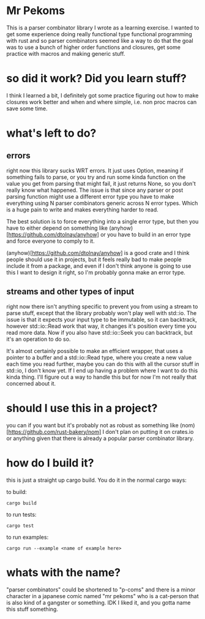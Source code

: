 Mr Pekoms
=========

This is a parser combinator library I wrote as a learning exercise. I wanted to get some experience doing
really functional type functional programming with rust and so parser combinators seemed like a way to do that
the goal was to use a bunch of higher order functions and closures, get some practice with macros and making
generic stuff.

# so did it work? Did you learn stuff?

I think I learned a bit, I definitely got some practice figuring out how to make closures work better
and when and where simple, i.e. non proc macros can save some time.

# what's left to do?

## errors

right now this library sucks WRT errors. It just uses Option, meaning if something fails to parse, or you try
and run some kinda function on the value you get from parsing that might fail, it just returns None, so you don't 
really know what happened. The issue is that since any parser or post parsing function might use a different
error type you have to make everything using N parser combinators generic across N error types. Which is a huge
pain to write and makes everything harder to read.

The best solution is to force everything into a single error type, but then you have to either depend on something
like (anyhow)[https://github.com/dtolnay/anyhow] or you have to build in an error type and force everyone to comply
to it.

(anyhow)[https://github.com/dtolnay/anyhow] is a good crate and I think people should use it in projects, but it feels
really bad to make people include it from a package, and even if I don't think anyone is going to use this I want to
design it right, so I'm probably gonna make an error type.

## streams and other types of input

right now there isn't anything specific to prevent you from using a stream to parse stuff, except that the library probably
won't play well with std::io. The issue is that it expects your input type to be immutable, so it can backtrack, however
std::io::Read work that way, it changes it's position every time you read more data. Now if you also have std::io::Seek you can
backtrack, but it's an operation to do so.

It's almost certainly possible to make an efficient wrapper, that uses a pointer to a buffer and a std::io::Read type, where
you create a new value each time you read further, maybe you can do this with all the cursor stuff in std::io, I don't know
yet. If I end up having a problem where I want to do this kinda thing. I'll figure out a way to handle this but for now I'm not
really that concerned about it.

# should I use this in a project?
you can if you want but it's probably not as robust as something like (nom)[https://github.com/rust-bakery/nom]
I don't plan on putting it on crates.io or anything given that there is already a popular parser combinator library.

# how do I build it?
this is just a straight up cargo build. You do it in the normal cargo ways:

to build:
```
cargo build
```

to run tests:
```
cargo test
```

to run examples:
```
cargo run --example <name of example here>
```

# whats with the name?

"parser combinators" could be shortened to "p-coms" and there is a minor character in a japanese comic named "mr pekoms"
who is a cat-person that is also kind of a gangster or something. IDK I liked it, and you gotta name this stuff something.
